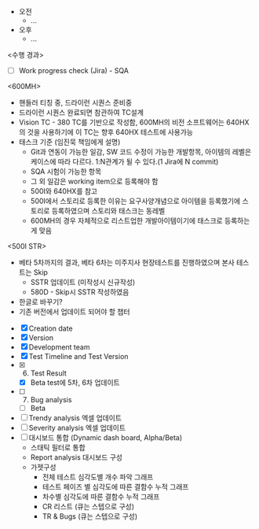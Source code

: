 - 오전
	- ...
- 오후
	- ...

<수행 경과>
- [ ] Work progress check (Jira) - SQA

<600MH>
- 핸들러 티칭 중, 드라이런 시퀀스 준비중
- 드라이런 시퀀스 완료되면 참관하여 TC설계
- Vision TC - 380 TC를 기반으로 작성함, 600MH의 비전 소프트웨어는 640HX의 것을 사용하기에 이 TC는 향후 640HX 테스트에 사용가능
- 태스크 기준 (임진묵 책임에게 설명)
	- Git과 연동이 가능한 일감, SW 코드 수정이 가능한 개발항목, 아이템의 레벨은 케이스에 따라 다르다. 1:N관계가 될 수 있다.(1 Jira에 N commit)
	- SQA 시험이 가능한 항목
	- 그 외 일감은 working item으로 등록해야 함
	- 500I와 640HX를 참고
	- 500I에서 스토리로 등록한 이유는 요구사양개념으로 아이템을 등록했기에 스토리로 등록하였으며 스토리와 태스크는 동레벨
	- 600MH의 경우 자체적으로 리스트업한 개발아이템이기에 태스크로 등록하는게 맞음

<500I STR>
- 베타 5차까지의 결과, 베타 6차는 미주지사 현장테스트를 진행하였으며 본사 테스트는 Skip
	- SSTR 업데이트 (미작성시 신규작성)
	- 580D - Skip시 SSTR 작성하였음
- 한글로 바꾸기?
- 기존 버전에서 업데이트 되어야 할 챕터
- [x] Creation date
- [x] Version
- [x] Development team
- [x] Test Timeline and Test Version
- [x] 6. Test Result
	- [x] Beta test에 5차, 6차 업데이트
- [ ] 7. Bug analysis
	- [ ] Beta
- [ ] Trendy analysis 엑셀 업데이트
- [ ] Severity analysis 엑셀 업데이트
- [ ] 대시보드 통합 (Dynamic dash board, Alpha/Beta)
	- 스태틱 필터로 통합
	- Report analysis 대시보드 구성
	- 가젯구성
		- 전체 테스트 심각도별 개수 파악 그래프
		- 테스트 페이즈 별 심각도에 따른 결함수 누적 그래프
		- 차수별 심각도에 따른 결함수 누적 그래프
		- CR 리스트 (큐는 스텝으로 구성) 
		- TR & Bugs (큐는 스텝으로 구성)